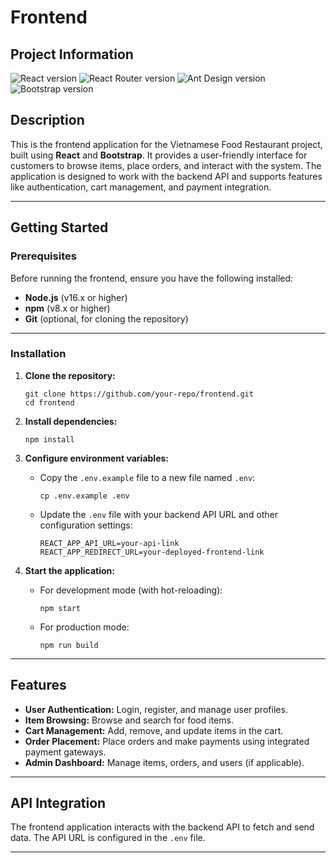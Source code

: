 # Frontend

## Project Information

![React version](https://img.shields.io/badge/React-18.3.1-blue.svg)
![React Router version](https://img.shields.io/badge/React%20Router-6.26.2-orange.svg)
![Ant Design version](https://img.shields.io/badge/Ant%20Design-5.21.3-blue.svg)
![Bootstrap version](https://img.shields.io/badge/Bootstrap-5.3.3-purple.svg)

## Description

This is the frontend application for the Vietnamese Food Restaurant project, built using **React** and **Bootstrap**. It provides a user-friendly interface for customers to browse items, place orders, and interact with the system. The application is designed to work with the backend API and supports features like authentication, cart management, and payment integration.

---

## Getting Started

### Prerequisites

Before running the frontend, ensure you have the following installed:

- **Node.js** (v16.x or higher)
- **npm** (v8.x or higher)
- **Git** (optional, for cloning the repository)

---

### Installation

1. **Clone the repository:**

   ```
   git clone https://github.com/your-repo/frontend.git
   cd frontend
   ```

2. **Install dependencies:**

   ```
   npm install
   ```

3. **Configure environment variables:**

   - Copy the `.env.example` file to a new file named `.env`:

     ```
     cp .env.example .env
     ```

   - Update the `.env` file with your backend API URL and other configuration settings:

     ```env
     REACT_APP_API_URL=your-api-link
     REACT_APP_REDIRECT_URL=your-deployed-frontend-link
     ```

4. **Start the application:**

   - For development mode (with hot-reloading):

     ```
     npm start
     ```

   - For production mode:

     ```
     npm run build
     ```

---

## Features

- **User Authentication:** Login, register, and manage user profiles.
- **Item Browsing:** Browse and search for food items.
- **Cart Management:** Add, remove, and update items in the cart.
- **Order Placement:** Place orders and make payments using integrated payment gateways.
- **Admin Dashboard:** Manage items, orders, and users (if applicable).

---

## API Integration

The frontend application interacts with the backend API to fetch and send data. The API URL is configured in the `.env` file.

---